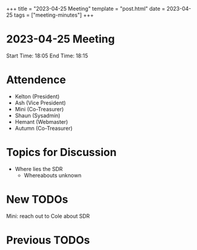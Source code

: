 +++
title = "2023-04-25 Meeting"
template = "post.html"
date = 2023-04-25
tags = ["meeting-minutes"]
+++
# 2023-04-25 Meeting

Start Time: 18:05
End Time: 18:15

# Attendence
- Kelton (President)
- Ash (Vice President)
- Mini (Co-Treasurer)
- Shaun (Sysadmin)
- Hemant (Webmaster)
- Autumn (Co-Treasurer)

# Topics for Discussion

- Where lies the SDR
  - Whereabouts unknown

# New TODOs

Mini: reach out to Cole about SDR

# Previous TODOs


